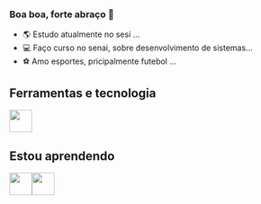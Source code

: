 ### Boa boa, forte abraço 👋

<!--
**barbozaaaa/barbozaaaa** is a ✨ _special_ ✨ repository because its `README.md` (this file) appears on your GitHub profile.

Here are some ideas to get you started:

- 🌎 Estudo atualmente no sesi ...
- 💻 Faço curso no senai, sobre desenvolvimento de sistemas...
- ⚽ Amo esportes, pricipalmente futebol ...
-  ...
- 💬 Ask me about ...
- 📫 How to reach me: ...
- 😄 Pronouns: ...
- ⚡ Fun fact: ...
-->
- 🌎 Estudo atualmente no sesi ...
- 💻 Faço curso no senai, sobre desenvolvimento de sistemas...
- ⚽ Amo esportes, pricipalmente futebol ...
## Ferramentas e tecnologia
<img src="https://cdn.jsdelivr.net/gh/devicons/devicon/icons/github/github-original.svg" width="40" height="40"/>

## Estou aprendendo
<img src="https://cdn.jsdelivr.net/gh/devicons/devicon/icons/html5/html5-original-wordmark.svg" width="40" height="40" /><img src="https://cdn.jsdelivr.net/gh/devicons/devicon/icons/css3/css3-original-wordmark.svg" width="40" height="40"/>
          
          
          
